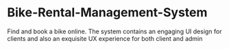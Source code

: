 # Bike-Rental-Management-System
Find and book a bike online. The system contains an engaging UI design for clients and also an exquisite UX experience for both client and admin
